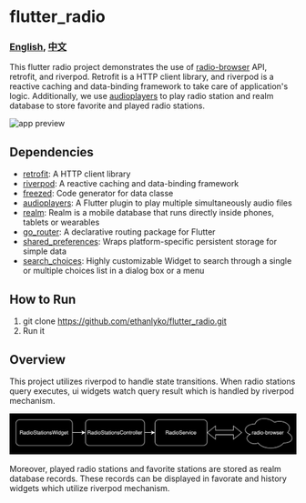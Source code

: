 # flutter_radio

### [English](README.md), [中文](README_zh-tw.md)

This flutter radio project demonstrates the use of [radio-browser](https://www.radio-browser.info/) API, retrofit, and riverpod. Retrofit is a HTTP client library, and riverpod is a reactive caching and data-binding framework to take care of application's logic. Additionally, we use [audioplayers](https://pub.dev/packages/audioplayers) to play radio station and realm database to store favorite and played radio stations.

![app preview](media/app_preview.gif)

## Dependencies
   - [retrofit](https://pub.dev/packages/retrofit): A HTTP client library
   - [riverpod](https://pub.dev/packages/riverpod): A reactive caching and data-binding framework
   - [freezed](https://pub.dev/packages/freezed): Code generator for data classe
   - [audioplayers](https://pub.dev/packages/audioplayers): A Flutter plugin to play multiple simultaneously audio files
   - [realm](https://pub.dev/packages/realm): Realm is a mobile database that runs directly inside phones, tablets or wearables
   - [go_router](https://pub.dev/packages/go_router): A declarative routing package for Flutter
   - [shared_preferences](https://pub.dev/packages/shared_preferences): Wraps platform-specific persistent storage for simple data
   - [search_choices](https://pub.dev/packages/search_choices): Highly customizable Widget to search through a single or multiple choices list in a dialog box or a menu

## How to Run
  1. git clone https://github.com/ethanlyko/flutter_radio.git
  2. Run it

## Overview
This project utilizes riverpod to handle state transitions. When radio stations query executes, ui widgets watch query result which is handled by riverpod mechanism.

![radio flow](media/radio-flow.png)

Moreover, played radio stations and favorite stations are stored as realm database records. These records can be displayed in favorate and history widgets which utilize riverpod mechanism.